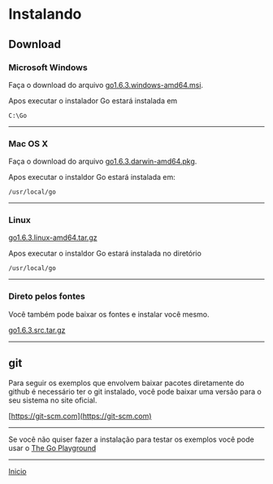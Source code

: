 # Instalando

## Download

### Microsoft Windows
Faça o download do arquivo [go1.6.3.windows-amd64.msi](https://storage.googleapis.com/golang/go1.6.3.windows-amd64.msi).

Apos executar o instalador Go estará instalada em

```
C:\Go
```
---
### Mac OS X
Faça o download do arquivo [go1.6.3.darwin-amd64.pkg](https://storage.googleapis.com/golang/go1.6.3.darwin-amd64.pkg).

Apos executar o instaldor Go estará instalada em:

```
/usr/local/go
```
---
### Linux
[go1.6.3.linux-amd64.tar.gz](https://storage.googleapis.com/golang/go1.6.3.linux-amd64.tar.gz)

Apos executar o instaldor Go estará instalada no diretório

```
/usr/local/go
```
---
### Direto pelos fontes
Você também pode baixar os fontes e instalar você mesmo.

[go1.6.3.src.tar.gz](https://storage.googleapis.com/golang/go1.6.3.src.tar.gz)

---
## git

Para seguir os exemplos que envolvem baixar pacotes diretamente do github é necessário ter o git instalado, você pode baixar uma versão para o seu sistema no site oficial.

[https://git-scm.com](https://git-scm.com)

---
Se você não quiser fazer a instalação para testar os exemplos você pode usar o [The Go Playground](https://play.golang.org)



---
[Inicio](README.md)
